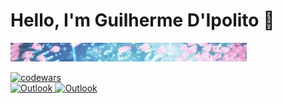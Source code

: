 # Hello, I'm Guilherme D'Ipolito 👋

<img src="gif/banner.gif" width="75%" />


[![codewars](https://www.codewars.com/users/guidipolito/badges/small)](https://www.codewars.com/users/guidipolito)   
<a href="mailto:guilhermepereiradipolito@hotmail.com">
  <img alt="Outlook" src="https://img.shields.io/badge/Microsoft_Outlook-0078D4?style=for-the-badge&logo=microsoft-outlook&logoColor=white" width="155px" />
</a>
<a href="https://www.linkedin.com/in/guilherme-pereira-d-ipolito-a529381a5/" target="_BLANK">
  <img alt="Outlook" src="https://img.shields.io/badge/LinkedIn-0077B5?style=for-the-badge&logo=linkedin&logoColor=white" width="90px" />
</a>
<!--
**guidipolito/guidipolito** is a ✨ _special_ ✨ repository because its `README.md` (this file) appears on your GitHub profile.

Here are some ideas to get you started:

- 🔭 I’m currently working on ...
- 🌱 I’m currently learning ...
- 👯 I’m looking to collaborate on ...
- 🤔 I’m looking for help with ...
- 💬 Ask me about ...
- 📫 How to reach me: ...
- 😄 Pronouns: ...
- ⚡ Fun fact: ...
-->
